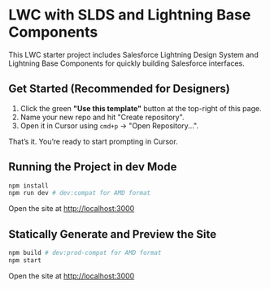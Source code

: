 # LWC with SLDS and Lightning Base Components

This LWC starter project includes Salesforce Lightning Design System and Lightning Base Components for quickly building Salesforce interfaces.

## Get Started (Recommended for Designers)
1. Click the green **"Use this template"** button at the top-right of this page.
2. Name your new repo and hit "Create repository".
3. Open it in Cursor using `cmd+p` → "Open Repository...".

That’s it. You’re ready to start prompting in Cursor.

## Running the Project in dev Mode

```bash
npm install
npm run dev # dev:compat for AMD format
```

Open the site at [http://localhost:3000](http://localhost:3000)

## Statically Generate and Preview the Site

```bash
npm build # dev:prod-compat for AMD format
npm start
```

Open the site at [http://localhost:3000](http://localhost:3000)
